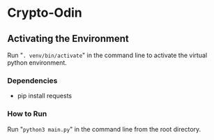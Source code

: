 # Crypto-Odin

## Activating the Environment
Run "`. venv/bin/activate`" in the command line to activate the virtual python environment.

### Dependencies
- pip install requests

### How to Run
Run "`python3 main.py`" in the command line from the root directory.